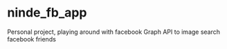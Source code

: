 # ninde_fb_app
Personal project, playing around with facebook Graph API to image search facebook friends 
